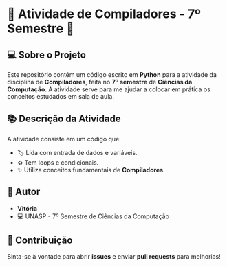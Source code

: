 # 🌟 Atividade de Compiladores - 7º Semestre 🌟

## 💻 Sobre o Projeto
Este repositório contém um código escrito em **Python** para a atividade da disciplina de **Compiladores**, feita no **7º semestre** de **Ciências da Computação**. A atividade serve para me ajudar a colocar em prática os conceitos estudados em sala de aula.

## 📚 Descrição da Atividade
A atividade consiste em um código que:
- 🏷️ Lida com entrada de dados e variáveis.
- ♻️ Tem loops e condicionais.
- ✨ Utiliza conceitos fundamentais de **Compiladores**.

## 💁️ Autor
- **Vitória**
- 💻 UNASP - 7º Semestre de Ciências da Computação

## 🎉 Contribuição
Sinta-se à vontade para abrir **issues** e enviar **pull requests** para melhorias!
